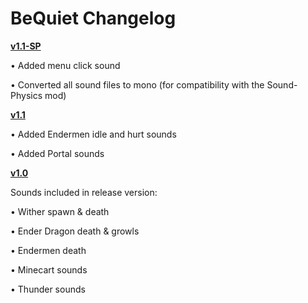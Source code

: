 # BeQuiet Changelog

<b> <a href="https://github.com/Alterux/BeQuiet/releases/download/1.1-SP/BeQuiet-1.1-SP.zip">v1.1-SP</a></b>

• Added menu click sound

• Converted all sound files to mono (for compatibility with the Sound-Physics mod)


<b> <a href="https://github.com/Alterux/BeQuiet/releases/download/1.1/BeQuiet-1.1.zip">v1.1</a></b>

• Added Endermen idle and hurt sounds

• Added Portal sounds


<b> <a href="https://github.com/Alterux/BeQuiet/releases/download/1.0/BeQuiet-1.0.zip">v1.0</a></b>

Sounds included in release version:

• Wither spawn & death

• Ender Dragon death & growls

• Endermen death

• Minecart sounds

• Thunder sounds
